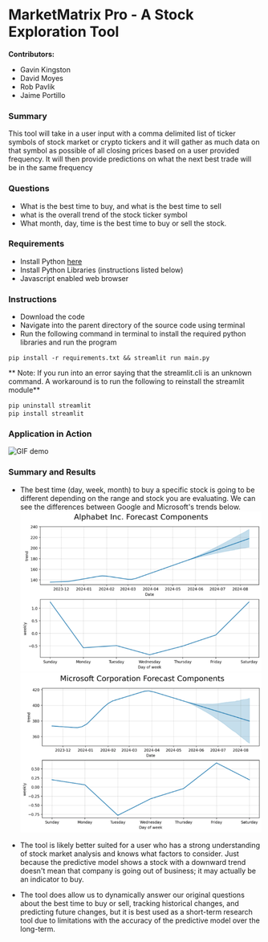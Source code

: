 # MarketMatrix Pro - A Stock Exploration Tool

**Contributors:** 
* Gavin Kingston
* David Moyes 
* Rob Pavlik 
* Jaime Portillo 

### Summary
This tool will take in a user input with a comma delimited list of ticker symbols of stock market or crypto tickers and it will gather as much data on that symbol as possible of all closing prices based on a user provided frequency. It will then provide predictions on what the next best trade will be in the same frequency

### Questions
* What is the best time to buy, and what is the best time to sell
* what is the overall trend of the stock ticker symbol
* What month, day, time is the best time to buy or sell the stock. 

### Requirements
* Install Python [here](https://www.python.org/downloads/)
* Install Python Libraries (instructions listed below)
* Javascript enabled web browser

### Instructions
* Download the code
* Navigate into the parent directory of the source code using terminal
* Run the following command in terminal to install the required python libraries and run the program
```
pip install -r requirements.txt && streamlit run main.py
```

** Note: If you run into an error saying that the streamlit.cli is an unknown command. A workaround is to run the following to reinstall the streamlit module**
```
pip uninstall streamlit
pip install streamlit
```

### Application in Action
![GIF demo](img/market_matrix_pro.gif)

### Summary and Results
* The best time (day, week, month) to buy a specific stock is going to be different depending on the range and stock you are evaluating. We can see the differences between Google and Microsoft's trends below.
![Google Prediction](img/google_predict.png)
![Microsoft Prediction](img/microsoft_predict.png)

* The tool is likely better suited for a user who has a strong understanding of stock market analysis and knows what factors to consider. Just because the predictive model shows a stock with a downward trend doesn't mean that company is going out of business; it may actually be an indicator to buy.
* The tool does allow us to dynamically answer our original questions about the best time to buy or sell, tracking historical changes, and predicting future changes, but it is best used as a short-term research tool due to limitations with the accuracy of the predictive model over the long-term.

